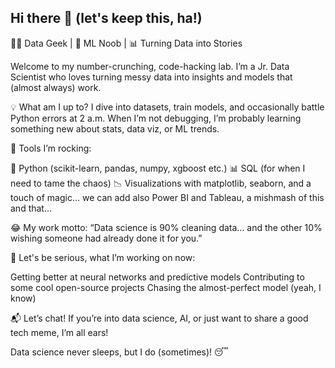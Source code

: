 ## Hi there 👋 (let's keep this, ha!)

👨‍💻 Data Geek | 🧠 ML Noob | 📊 Turning Data into Stories

Welcome to my number-crunching, code-hacking lab. I’m a Jr. Data Scientist who loves turning messy data into insights and models that (almost always) work.

💡 What am I up to?
I dive into datasets, train models, and occasionally battle Python errors at 2 a.m. When I’m not debugging, I’m probably learning something new about stats, data viz, or ML trends.

🔧 Tools I’m rocking:

🐍 Python (scikit-learn, pandas, numpy, xgboost etc.)
📊 SQL (for when I need to tame the chaos)
📉 Visualizations with matplotlib, seaborn, and a touch of magic... we can add also Power BI and Tableau, a mishmash of this and that...

😂 My work motto:
“Data science is 90% cleaning data... and the other 10% wishing someone had already done it for you.”

🚀 Let's be serious, what I’m working on now:

Getting better at neural networks and predictive models
Contributing to some cool open-source projects
Chasing the almost-perfect model (yeah, I know)

📬 Let’s chat! If you’re into data science, AI, or just want to share a good tech meme, I’m all ears!

Data science never sleeps, but I do (sometimes)! 😴

